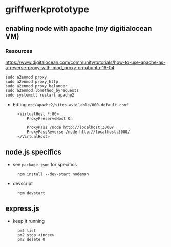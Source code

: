 # griffwerkprototype

## enabling node with apache (my digitialocean VM)
### Resources
https://www.digitalocean.com/community/tutorials/how-to-use-apache-as-a-reverse-proxy-with-mod_proxy-on-ubuntu-16-04

    sudo a2enmod proxy
    sudo a2enmod proxy_http
    sudo a2enmod proxy_balancer
    sudo a2enmod lbmethod_byrequests
    sudo systemctl restart apache2  

* Edting `etc/apache2/sites-available/000-default.conf`

        <VirtualHost *:80>
            ProxyPreserveHost On

            ProxyPass /node http://localhost:3000/
            ProxyPassReverse /node http://localhost:3000/
        </VirtualHost>


## node.js specifics
* see `package.json` for specifics

        npm install --dev-start nodemon

* devscript

        npm devstart


## express.js 
* keep it running 

        pm2 list
        pm2 stop <index> 
        pm2 delete 0


